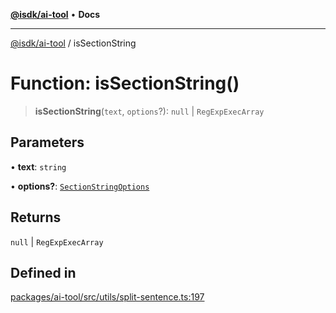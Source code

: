 [**@isdk/ai-tool**](../README.md) • **Docs**

***

[@isdk/ai-tool](../globals.md) / isSectionString

# Function: isSectionString()

> **isSectionString**(`text`, `options`?): `null` \| `RegExpExecArray`

## Parameters

• **text**: `string`

• **options?**: [`SectionStringOptions`](../interfaces/SectionStringOptions.md)

## Returns

`null` \| `RegExpExecArray`

## Defined in

[packages/ai-tool/src/utils/split-sentence.ts:197](https://github.com/isdk/ai-tool.js/blob/e324043799402aa2caa41711a9168487ab85c166/src/utils/split-sentence.ts#L197)
